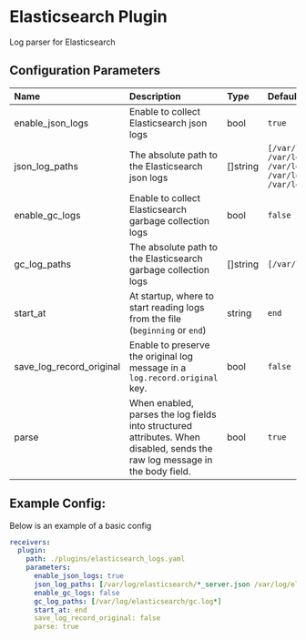 # Elasticsearch Plugin

Log parser for Elasticsearch

## Configuration Parameters

| Name | Description | Type | Default | Required | Values |
|:-- |:-- |:-- |:-- |:-- |:-- |
| enable_json_logs | Enable to collect Elasticsearch json logs | bool | `true` | false |  |
| json_log_paths | The absolute path to the Elasticsearch json logs | []string | `[/var/log/elasticsearch/*_server.json /var/log/elasticsearch/*_deprecation.json /var/log/elasticsearch/*_index_search_slowlog.json /var/log/elasticsearch/*_index_indexing_slowlog.json /var/log/elasticsearch/*_audit.json]` | false |  |
| enable_gc_logs | Enable to collect Elasticsearch garbage collection logs | bool | `false` | false |  |
| gc_log_paths | The absolute path to the Elasticsearch garbage collection logs | []string | `[/var/log/elasticsearch/gc.log*]` | false |  |
| start_at | At startup, where to start reading logs from the file (`beginning` or `end`) | string | `end` | false | `beginning`, `end` |
| save_log_record_original | Enable to preserve the original log message in a `log.record.original` key. | bool | `false` | false |  |
| parse | When enabled, parses the log fields into structured attributes. When disabled, sends the raw log message in the body field. | bool | `true` | false |  |

## Example Config:

Below is an example of a basic config

```yaml
receivers:
  plugin:
    path: ./plugins/elasticsearch_logs.yaml
    parameters:
      enable_json_logs: true
      json_log_paths: [/var/log/elasticsearch/*_server.json /var/log/elasticsearch/*_deprecation.json /var/log/elasticsearch/*_index_search_slowlog.json /var/log/elasticsearch/*_index_indexing_slowlog.json /var/log/elasticsearch/*_audit.json]
      enable_gc_logs: false
      gc_log_paths: [/var/log/elasticsearch/gc.log*]
      start_at: end
      save_log_record_original: false
      parse: true
```
